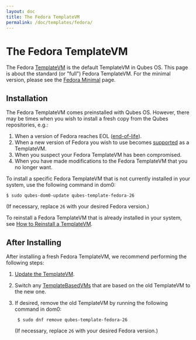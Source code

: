 ```yaml
---
layout: doc
title: The Fedora TemplateVM
permalink: /doc/templates/fedora/
---
```


The Fedora TemplateVM
=====================

The Fedora [TemplateVM] is the default TemplateVM in Qubes OS.
This page is about the standard (or "full") Fedora TemplateVM.
For the minimal version, please see the [Fedora Minimal] page.

Installation
------------

The Fedora TemplateVM comes preinstalled with Qubes OS.
However, there may be times when you wish to install a fresh copy from the Qubes repositories, e.g.:

1. When a version of Fedora reaches EOL ([end-of-life]).
2. When a new version of Fedora you wish to use becomes [supported] as a TemplateVM.
3. When you suspect your Fedora TemplateVM has been compromised.
4. When you have made modifications to the Fedora TemplateVM that you no longer want.

To install a specific Fedora TemplateVM that is not currently installed in your system, use the following command in dom0:

    $ sudo qubes-dom0-update qubes-template-fedora-26

(If necessary, replace `26` with your desired Fedora version.)

To reinstall a Fedora TemplateVM that is already installed in your system, see [How to Reinstall a TemplateVM].


After Installing
----------------

After installing a fresh Fedora TemplateVM, we recommend performing the following steps:

1. [Update the TemplateVM].
2. Switch any [TemplateBasedVMs] that are based on the old TemplateVM to the new one.
3. If desired, remove the old TemplateVM by running the following command in dom0:

        $ sudo dnf remove qubes-template-fedora-26

   (If necessary, replace `26` with your desired Fedora version.)


[TemplateVM]: /doc/templates/
[Fedora Minimal]: /doc/templates/fedora-minimal/
[end-of-life]: https://fedoraproject.org/wiki/Fedora_Release_Life_Cycle#Maintenance_Schedule
[supported]: /doc/supported-versions/#templatevms
[How to Reinstall a TemplateVM]: /doc/reinstall-template/
[Update the TemplateVM]: /doc/software-update-vm/
[TemplateBasedVMs]: /doc/glossary/#templatebasedvm
[remove the old TemplateVM]: /doc/templates/#important-notes

